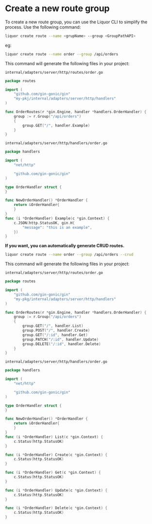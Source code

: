 # Create a new route group

To create a new route group, you can use the Liquor CLI to simplify the process. Use the following command:

```bash
liquor create route --name <grupName> --group <GroupPathAPI>
```

eg:

```bash
liquor create route --name order --group /api/orders
```

This command will generate the following files in your project:

`internal/adapters/server/http/routes/order.go`

```go
package routes

import (
	"github.com/gin-gonic/gin"
	"my-pkj/internal/adapters/server/http/handlers"
)

func OrderRoutes(r *gin.Engine, handler *handlers.OrderHandler) {
	group := r.Group("/api/orders")
	{
		group.GET("/", handler.Example)
	}
}
```

`internal/adapters/server/http/handlers/order.go`

```go
package handlers

import (
	"net/http"

	"github.com/gin-gonic/gin"
)

type OrderHandler struct {
}

func NewOrderHandler() *OrderHandler {
	return &OrderHandler{
	}
}
func (i *OrderHandler) Example(c *gin.Context) {
	c.JSON(http.StatusOK, gin.H{
		"message": "this is an example",
	})
}
```

**If you want, you can automatically generate CRUD routes.**

```bash
liquor create route --name order --group /api/orders --crud
```

This command will generate the following files in your project:


`internal/adapters/server/http/routes/order.go`

```go
package routes

import (
	"github.com/gin-gonic/gin"
	"my-pkg/internal/adapters/server/http/handlers"
)

func OrderRoutes(r *gin.Engine, handler *handlers.OrderHandler) {
	group := r.Group("/api/orders")
	{
        group.GET("/", handler.List)
        group.POST("/", handler.Create)
        group.GET("/:id", handler.Get)
        group.PATCH("/:id", handler.Update)
        group.DELETE("/:id", handler.Delete)
	}
}

```

`internal/adapters/server/http/handlers/order.go`

```go
package handlers

import (
	"net/http"

	"github.com/gin-gonic/gin"
)

type OrderHandler struct {
}

func NewOrderHandler() *OrderHandler {
	return &OrderHandler{
	}
}
func (i *OrderHandler) List(c *gin.Context) {
	c.Status(http.StatusOK)
}

func (i *OrderHandler) Create(c *gin.Context) {
	c.Status(http.StatusOK)
}

func (i *OrderHandler) Get(c *gin.Context) {
	c.Status(http.StatusOK)
}

func (i *OrderHandler) Update(c *gin.Context) {
	c.Status(http.StatusOK)
}

func (i *OrderHandler) Delete(c *gin.Context) {
	c.Status(http.StatusOK)
}
```